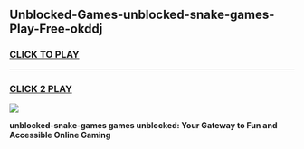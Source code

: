
## Unblocked-Games-unblocked-snake-games-Play-Free-okddj
<h3>
<a href="https://premium76.site?title=unblocked-snake-games&ref=18A1">CLICK TO PLAY</a></h3>
<hr>

<h3>
<a href="https://premium76.site?title=unblocked-snake-games&ref=18A1">CLICK 2 PLAY</a>
  
</h3>

<a href="https://premium76.site?title=unblocked-snake-games&ref=18A1"><img src="https://clearcache.store/games.png"></a>


**unblocked-snake-games games unblocked: Your Gateway to Fun and Accessible Online Gaming**
